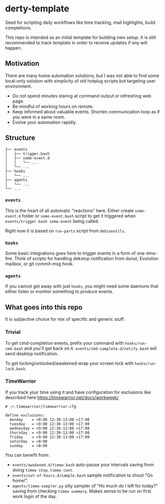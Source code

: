 # derty-template
Seed for scripting daily workflows like time tracking, mail highlights, build completions.

This repo is intended as an initial template for building own setup. It is
still recommended to track template in order to receive updates if any will
happen.

## Motivation

There are many home automation solutions, but I was not able to find some
local-only solution with simplicity of old hotplug scripts but targeting user
environment.

- Do not spend minutes staring at command output or refreshing web page.
- Be mindful of working hours on remote.
- Keep informed about valuable events. Shorten communication loop as if you
  were in a same room.
- Evolve your automation rapidly.

## Structure

```
├── events
│   ├── trigger.bash
│   ├── some-event.d
│   │   └── ...
│   └── ...
├── hooks
│   └── ...
├── agents
│   └── ...
└── ...
```

### `events`
This is the heart of all automatic "reactions" here. Either create
`some-event.d` folder or `some-event.bash` script to get it triggered when
`events/trigger.bash some-event` being called.

Right now it is based on `run-parts` script from `debianutils`.

### `hooks`
Some basic integrations goes here to trigger events in a form of one-time-fire.
Think of scripts for handling dekstop notification from dunst, Evolution
mailbox, or git commit-msg hook.

### `agents`
If you cannot get away with just `hooks`, you might need some daemons that
either listen or monitor something to produce events.

## What goes into this repo
It is subjective choice for mix of specific and generic stuff.

### Trivial

To get cmd-completion events, prefix your command with `hooks/run-cmd.bash`
and you'll get back on it. `events/cmd-complete.d/notify.bash` will send
desktop notification.

To get locking/unlocked/awakened wrap your screen lock with `hooks/run-lock.bash`.

### TimeWarrior

If you track your time using it and have configuration for exclusions
like described here https://timewarrior.net/docs/workweek/
```
# ~/.timewarrior/timewarrior.cfg

define exclusions:
  monday    = <9:00 12:30-13:00 >17:00
  tuesday   = <9:00 12:30-13:00 >17:00
  wednesday = <9:00 12:30-13:00 >17:00
  thursday  = <9:00 12:30-13:00 >17:00
  friday    = <9:00 12:30-13:00 >17:00
  saturday  = >0:00
  sunday    = >0:00

```

You can benefit from:
- `events/awakened.d/timew.bash` auto-pause your intervals
  saving from doing `timew stop`, `timew cont`.
- `events/out-of-hours.d/sample.bash` sample notification to shout "Go home!".
- `agents/timew-sampler.py` silly sampler of "Ho much do I left for today?"
  saving from checking `timew summary`.
  Makes sense to be run on first work login of the day.
